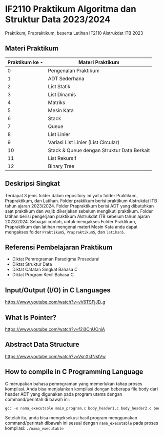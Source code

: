 # IF2110 Praktikum Algoritma dan Struktur Data 2023/2024
Praktikum, Prapraktikum, beserta Latihan IF2110 Alstrukdat ITB 2023
## Materi Praktikum
| Praktikum ke - | Materi Praktikum|
|-------|------|
| 0 | Pengenalan Praktikum |
| 1 | ADT Sederhana |
| 2 | List Statik |
| 3 | List Dinamis |
| 4 | Matriks |
| 5 | Mesin Kata |
| 6 | Stack |
| 7 | Queue |
| 8 | List Linier |
| 9 | Variasi List Linier (List Circular) |
| 10 | Stack & Queue dengan Struktur Data Berkait |
| 11 | List Rekursif |
| 12 | Binary Tree |
## Deskripsi Singkat
Terdapat 3 jenis folder dalam repository ini yaitu folder Praktikum, Prapraktikum, dan Latihan. Folder praktikum berisi praktikum Alstrukdat ITB tahun ajaran 2023/2024. Folder Prapraktikum berisi ADT yang dibutuhkan saat praktikum dan wajib dikerjakan sebelum mengikuti praktikum. Folder latihan berisi pengerjaan praktikum Alstrukdat ITB sebelum tahun ajaran 2023/2024. Sebagai contoh, untuk mengakses Folder Praktikum, Prapraktikum dan latihan mengenai materi Mesin Kata anda dapat mengakses folder `Praktikum5`, `Prapraktikum5`, dan `latihan5`.
## Referensi Pembelajaran Praktikum
- Diktat Pemrograman Paradigma Prosedural
- Diktat Struktur Data
- Diktat Catatan Singkat Bahasa C
- Diktat Program Kecil Bahasa C
## Input/Output (I/O) in C Languages
https://www.youtube.com/watch?v=vV6TSFjJD_g
## What Is Pointer?
https://www.youtube.com/watch?v=f2i0CnUOniA
## Abstract Data Structure
https://www.youtube.com/watch?v=VsnXsfNstVw
## How to compile in C Programming Language
C merupakan bahasa pemrograman yang memerlukan tahap proses kompilasi. Anda bisa menjalankan kompilasi dengan beberapa file body dari header ADT yang digunakan pada program utama dengan command/perintah di bawah ini:
```ps
gcc -o nama_executable main_program.c body_header1.c body_header2.c body_headerx.c
```
Setelah itu, anda bisa mengeksekusi hasil program menggunakan command/perintah dibawah ini sesuai dengan `nama_executable` pada proses kompilasi:
`./nama_executable`
